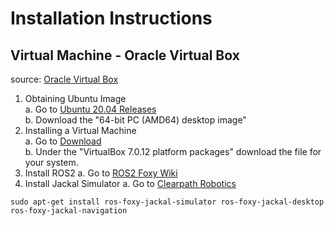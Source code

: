 # Installation Instructions
## Virtual Machine - Oracle Virtual Box
source: [Oracle Virtual Box](https://www.virtualbox.org)  
1. Obtaining Ubuntu Image  
a. Go to [Ubuntu 20.04 Releases](https://releases.ubuntu.com/focal/)  
b. Download the "64-bit PC (AMD64) desktop image"
2. Installing a Virtual Machine  
a. Go to [Download](https://www.virtualbox.org/wiki/Downloads)  
b. Under the "VirtualBox 7.0.12 platform packages" download the file for your system. 
3. Install ROS2
a. Go to [ROS2 Foxy Wiki](https://docs.ros.org/en/foxy/Installation.html)
4. Install Jackal Simulator
a. Go to [Clearpath Robotics](https://www.clearpathrobotics.com/assets/guides/foxy/jackal/simulation.html)
```
sudo apt-get install ros-foxy-jackal-simulator ros-foxy-jackal-desktop ros-foxy-jackal-navigation
```